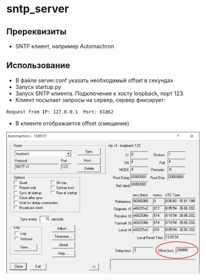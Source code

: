 # sntp_server
## Пререквизиты
* SNTP клиент, например Automachron

## Использование
* В файле server.conf указать необходимый offset в секундах
* Запуск startup.py
* Запуск SNTP клиента. Подключение к хосту loopback, порт 123.
* Клиент посылает запросы на сервер, сервер фиксирует:
```
Request from IP: 127.0.0.1	Port: 61862
```
* В клиенте отображается offset (смещение)
<img style="display: block; margin: auto; width: 800px" src="./example.png" />
